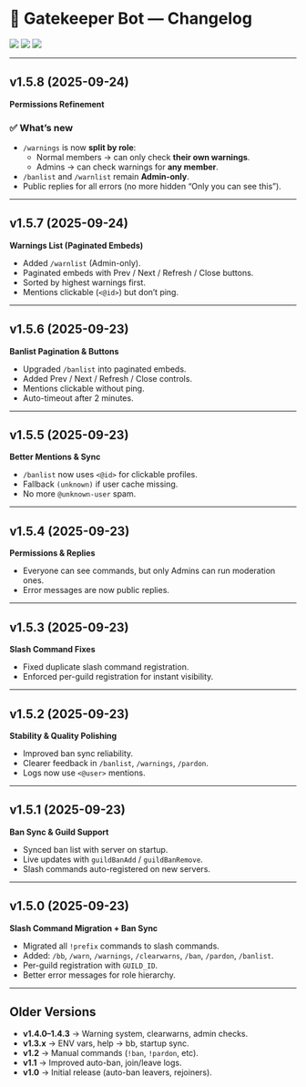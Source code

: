 # 📜 Gatekeeper Bot — Changelog

<p align="left">
  <img src="https://img.shields.io/badge/version-v1.5.8-blue?style=for-the-badge" />
  <img src="https://img.shields.io/badge/status-stable-brightgreen?style=for-the-badge" />
  <img src="https://img.shields.io/badge/license-MIT-lightgrey?style=for-the-badge" />
</p>

---

## v1.5.8 (2025-09-24)  
**Permissions Refinement**

### ✅ What’s new
- `/warnings` is now **split by role**:
  - Normal members → can only check **their own warnings**.  
  - Admins → can check warnings for **any member**.  
- `/banlist` and `/warnlist` remain **Admin-only**.  
- Public replies for all errors (no more hidden “Only you can see this”).  

---

## v1.5.7 (2025-09-24)  
**Warnings List (Paginated Embeds)**  

- Added `/warnlist` (Admin-only).  
- Paginated embeds with Prev / Next / Refresh / Close buttons.  
- Sorted by highest warnings first.  
- Mentions clickable (`<@id>`) but don’t ping.  

---

## v1.5.6 (2025-09-23)  
**Banlist Pagination & Buttons**  

- Upgraded `/banlist` into paginated embeds.  
- Added Prev / Next / Refresh / Close controls.  
- Mentions clickable without ping.  
- Auto-timeout after 2 minutes.  

---

## v1.5.5 (2025-09-23)  
**Better Mentions & Sync**  

- `/banlist` now uses `<@id>` for clickable profiles.  
- Fallback `(unknown)` if user cache missing.  
- No more `@unknown-user` spam.  

---

## v1.5.4 (2025-09-23)  
**Permissions & Replies**  

- Everyone can see commands, but only Admins can run moderation ones.  
- Error messages are now public replies.  

---

## v1.5.3 (2025-09-23)  
**Slash Command Fixes**  

- Fixed duplicate slash command registration.  
- Enforced per-guild registration for instant visibility.  

---

## v1.5.2 (2025-09-23)  
**Stability & Quality Polishing**  

- Improved ban sync reliability.  
- Clearer feedback in `/banlist`, `/warnings`, `/pardon`.  
- Logs now use `<@user>` mentions.  

---

## v1.5.1 (2025-09-23)  
**Ban Sync & Guild Support**  

- Synced ban list with server on startup.  
- Live updates with `guildBanAdd` / `guildBanRemove`.  
- Slash commands auto-registered on new servers.  

---

## v1.5.0 (2025-09-23)  
**Slash Command Migration + Ban Sync**  

- Migrated all `!prefix` commands to slash commands.  
- Added: `/bb`, `/warn`, `/warnings`, `/clearwarns`, `/ban`, `/pardon`, `/banlist`.  
- Per-guild registration with `GUILD_ID`.  
- Better error messages for role hierarchy.  

---

## Older Versions
- **v1.4.0–1.4.3** → Warning system, clearwarns, admin checks.  
- **v1.3.x** → ENV vars, help → bb, startup sync.  
- **v1.2** → Manual commands (`!ban`, `!pardon`, etc).  
- **v1.1** → Improved auto-ban, join/leave logs.  
- **v1.0** → Initial release (auto-ban leavers, rejoiners).  
